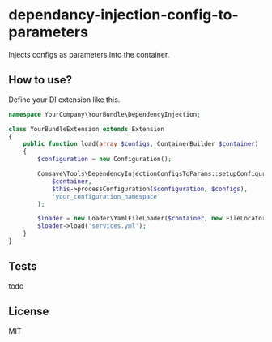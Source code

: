 # dependancy-injection-config-to-parameters

Injects configs as parameters into the container.

## How to use?

Define your DI extension like this.

```php 
namespace YourCompany\YourBundle\DependencyInjection;

class YourBundleExtension extends Extension
{
    public function load(array $configs, ContainerBuilder $container)
    {
        $configuration = new Configuration();

        Comsave\Tools\DependencyInjectionConfigsToParams::setupConfigurationParameters(
            $container,
            $this->processConfiguration($configuration, $configs),
            'your_configuration_namespace'
        );

        $loader = new Loader\YamlFileLoader($container, new FileLocator(__DIR__.'/../Resources/config'));
        $loader->load('services.yml');
    }
}
```

## Tests

todo

## License 
MIT